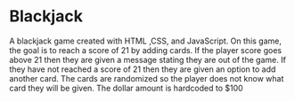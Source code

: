 # Blackjack
A blackjack game created with HTML ,CSS, and JavaScript. On this game, the goal is to reach  a score of 21 by adding cards. If the player score goes above 21 then they are given a message stating they are out of the game. If they have not reached a score of 21 then they are given an option to add another card. The cards are randomized so the player does not know what card they will be given. The dollar amount is hardcoded to $100
